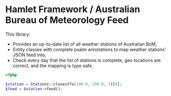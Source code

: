 # Hamlet Framework / Australian Bureau of Meteorology Feed

This library:

- Provides an up-to-date list of all weather stations of Australian BoM,
- Entity classes with complete psalm annotations to map weather stations' JSON feed into,
- Check every day that the list of stations is complete, geo locations are correct, and the mapping is type safe.  

```php
<?php

$station = Stations::closestTo(100.0, 200.0, 1)[0];
$feed = $station->feed();
```
